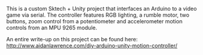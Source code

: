 This is a custom Sktech + Unity project that interfaces an Arduino to a video game via serial.
The controller features RGB lighting, a rumble motor, two buttons, zoom control from a potentiometer and accelerometer motion controls from
an MPU 9265 module.

An entire write-up on this project can be found here:
http://www.aidanlawrence.com/diy-arduino-unity-motion-controller/
